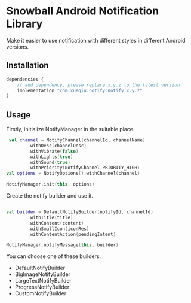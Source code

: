 Snowball Android Notification Library
============

Make it easier to use notification with different styles in different Android versions.

## Installation

```groovy
dependencies {
    // add dependency, please replace x.y.z to the latest version
    implementation "com.xueqiu.notify:notify:x.y.z"
}
```

## Usage

Firstly, initialize NotifyManager in the suitable place.
```kotlin
 val channel = NotifyChannel(channelId, channelName)
        .withDesc(channelDesc)
        .withVibrate(false)
        .withLights(true)
        .withSound(true)
        .withPriority(NotifyChannel.PRIORITY_HIGH)
val options = NotifyOptions().withChannel(channel)

NotifyManager.init(this, options)
```

Create the notify builder and use it.
```kotlin

val builder = DefaultNotifyBuilder(notifyId, channelId)
        .withTitle(title)
        .withContent(content)
        .withSmallIcon(iconRes)
        .withContentAction(pendingIntent)

NotifyManager.notifyMessage(this, builder)
```

You can choose one of these builders.

- DefaultNotifyBuilder
- BigImageNotifyBuilder
- LargeTextNotifyBuilder
- ProgressNotifyBuilder
- CustomNotifyBuilder